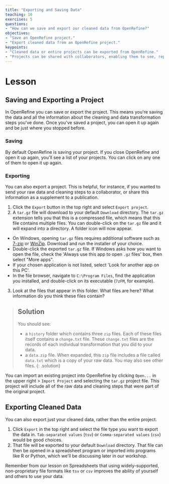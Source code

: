```yaml
---
title: "Exporting and Saving Data"
teaching: 10
exercises: 5
questions:
- "How can we save and export our cleaned data from OpenRefine?"
objectives:
- "Save an OpenRefine project."
- "Export cleaned data from an OpenRefine project."
keypoints:
- "Cleaned data or entire projects can be exported from OpenRefine."
- "Projects can be shared with collaborators, enabling them to see, reproduce and check all data cleaning steps you performed."
---
```


# Lesson

## Saving and Exporting a Project

In OpenRefine you can save or export the project. This means you're saving the data and all the 
information about the cleaning and data transformation steps you've done. Once you've saved a project, you can
open it up again and be just where you stopped before.

### Saving

By default OpenRefine is saving your project. If you close OpenRefine and open it up again,
you'll see a list of your projects. You can click on any one of them to open it up again.

### Exporting

You can also export a project. This is helpful, for instance, if you wanted to send your raw data and cleaning steps to a collaborator, 
or share this information as a supplement to a publication. 

1. Click the `Export` button in the top right and select `Export project`.
2. A `tar.gz` file will download to your default `Download` directory. The `tar.gz` extension tells you that this is a compressed file, which means that this file contains multiple files. You can double-click on the `tar.gz` file and it will expand into a directory. A 
folder icon will now appear.
  - On Windows, opening `tar.gz` files requires additional software such as [7-zip](http://www.7-zip.org/) or [WinZip](http://www.winzip.com/).
    Download and run the installer of your choice.
  - Double-click the exported `tar.gz` file. If Windows asks how you want to open the file, check the 'Always use this app to open `.gz` files'
    box, then select "More apps".
  - If your chosen application is not listed, select 'Look for another app on this PC'.
  - In the file browser, navigate to `C:\Program Files`, find the application you installed, and double-click on its executable
    (`7zFM`, for example).
3. Look at the files that appear in this folder. What files are here? What information do you think these files contain?

> ## Solution
> You should see:
> - a  `history` folder which contains three `zip` files. Each of these files itself contains a `change.txt` file. 
> These `change.txt` files are the records of each individual transformation that you did to your data. 
> - a `data.zip` file. When expanded, this `zip` file includes a file called `data.txt` which is a copy of your raw data.
> You may also see other files.
{: .solution}

You can import an existing project into OpenRefine by clicking `Open...` in the upper right > `Import Project` and selecting the `tar.gz` 
project file. This project will include all of the raw data and cleaning steps that were part of the original project.

## Exporting Cleaned Data 

You can also export just your cleaned data, rather than the entire project.

1. Click `Export` in the top right and select the file type you want to export the data in. `Tab-separated values` (`tsv`) or `Comma-separated values` (`csv`) would be good choices.
2. That file will be exported to your default `Download` directory. That file can then be opened in a spreadsheet program or imported
into programs like R or Python, which we'll be discussing later in our workshop.

Remember from our lesson on Spreadsheets that using widely-supported, non-proprietary file formats like `tsv` or `csv` improves the ability of yourself and others to use your data. 
